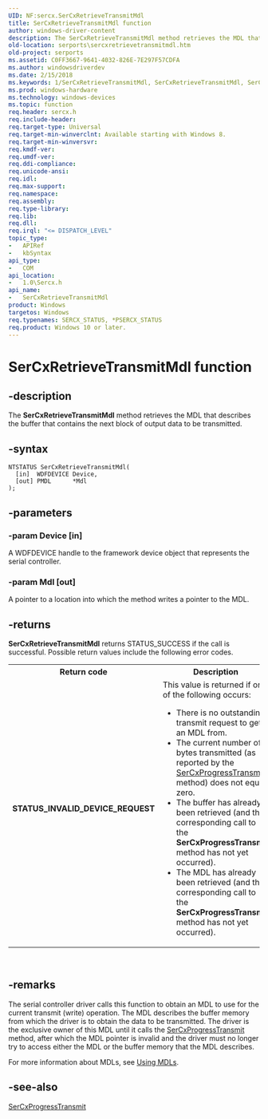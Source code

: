 ```yaml
---
UID: NF:sercx.SerCxRetrieveTransmitMdl
title: SerCxRetrieveTransmitMdl function
author: windows-driver-content
description: The SerCxRetrieveTransmitMdl method retrieves the MDL that describes the buffer that contains the next block of output data to be transmitted.
old-location: serports\sercxretrievetransmitmdl.htm
old-project: serports
ms.assetid: C0FF3667-9641-4032-826E-7E297F57CDFA
ms.author: windowsdriverdev
ms.date: 2/15/2018
ms.keywords: 1/SerCxRetrieveTransmitMdl, SerCxRetrieveTransmitMdl, SerCxRetrieveTransmitMdl method [Serial Ports], serports.sercxretrievetransmitmdl
ms.prod: windows-hardware
ms.technology: windows-devices
ms.topic: function
req.header: sercx.h
req.include-header: 
req.target-type: Universal
req.target-min-winverclnt: Available starting with Windows 8.
req.target-min-winversvr: 
req.kmdf-ver: 
req.umdf-ver: 
req.ddi-compliance: 
req.unicode-ansi: 
req.idl: 
req.max-support: 
req.namespace: 
req.assembly: 
req.type-library: 
req.lib: 
req.dll: 
req.irql: "<= DISPATCH_LEVEL"
topic_type:
-	APIRef
-	kbSyntax
api_type:
-	COM
api_location:
-	1.0\Sercx.h
api_name:
-	SerCxRetrieveTransmitMdl
product: Windows
targetos: Windows
req.typenames: SERCX_STATUS, *PSERCX_STATUS
req.product: Windows 10 or later.
---
```


# SerCxRetrieveTransmitMdl function


## -description


The <b>SerCxRetrieveTransmitMdl</b> method retrieves the MDL that describes the buffer that contains the next block of output data to be transmitted.


## -syntax


````
NTSTATUS SerCxRetrieveTransmitMdl(
  [in]  WDFDEVICE Device,
  [out] PMDL      *Mdl
);
````


## -parameters




### -param Device [in]

A WDFDEVICE handle to the framework device object that represents the serial controller.


### -param Mdl [out]

A pointer to a location into which the method writes a pointer to the MDL.


## -returns



<b>SerCxRetrieveTransmitMdl</b> returns STATUS_SUCCESS if the call is successful. Possible return values include the following error codes.

<table>
<tr>
<th>Return code</th>
<th>Description</th>
</tr>
<tr>
<td width="40%">
<dl>
<dt><b>STATUS_INVALID_DEVICE_REQUEST</b></dt>
</dl>
</td>
<td width="60%">
This value is returned if one of the following occurs:

<ul>
<li>There is no outstanding transmit request to get an MDL from.</li>
<li>The current number of bytes transmitted (as reported by the <a href="..\sercx\nf-sercx-sercxprogresstransmit.md">SerCxProgressTransmit</a> method) does not equal zero.</li>
<li>The buffer has already been retrieved (and the corresponding call to the <b>SerCxProgressTransmit</b> method has not yet occurred).</li>
<li>The MDL has already been retrieved (and the corresponding call to the <b>SerCxProgressTransmit</b> method has not yet occurred).</li>
</ul>
</td>
</tr>
</table>
 




## -remarks



The serial controller driver calls this function to obtain an MDL to use for the current transmit (write) operation. The MDL describes the buffer memory from which the driver is to obtain the data to be transmitted. The driver is the exclusive owner of this MDL until it calls the <a href="..\sercx\nf-sercx-sercxprogresstransmit.md">SerCxProgressTransmit</a> method, after which the MDL pointer is invalid and the driver must no longer try to access either the MDL or the buffer memory that the MDL describes.

For more information about MDLs, see <a href="https://msdn.microsoft.com/library/windows/hardware/ff565421">Using MDLs</a>.




## -see-also

<a href="..\sercx\nf-sercx-sercxprogresstransmit.md">SerCxProgressTransmit</a>



 

 


